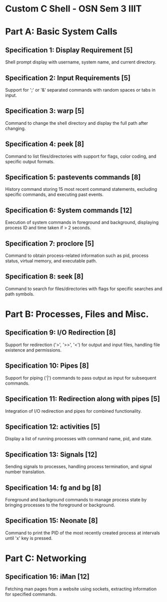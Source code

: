 # Custom C Shell - OSN Sem 3 IIIT

# Part A: Basic System Calls

## Specification 1: Display Requirement [5]
Shell prompt display with username, system name, and current directory.

## Specification 2: Input Requirements [5]
Support for ';' or '&' separated commands with random spaces or tabs in input.

## Specification 3: warp [5]
Command to change the shell directory and display the full path after changing.

## Specification 4: peek [8]
Command to list files/directories with support for flags, color coding, and specific output formats.

## Specification 5: pastevents commands [8]
History command storing 15 most recent command statements, excluding specific commands, and executing past events.

## Specification 6: System commands [12]
Execution of system commands in foreground and background, displaying process ID and time taken if > 2 seconds.

## Specification 7: proclore [5]
Command to obtain process-related information such as pid, process status, virtual memory, and executable path.

## Specification 8: seek [8]
Command to search for files/directories with flags for specific searches and path symbols.

# Part B: Processes, Files and Misc.

## Specification 9: I/O Redirection [8]
Support for redirection ('>', '>>', '<') for output and input files, handling file existence and permissions.

## Specification 10: Pipes [8]
Support for piping ('|') commands to pass output as input for subsequent commands.

## Specification 11: Redirection along with pipes [5]
Integration of I/O redirection and pipes for combined functionality.

## Specification 12: activities [5]
Display a list of running processes with command name, pid, and state.

## Specification 13: Signals [12]
Sending signals to processes, handling process termination, and signal number translation.

## Specification 14: fg and bg [8]
Foreground and background commands to manage process state by bringing processes to the foreground or background.

## Specification 15: Neonate [8]
Command to print the PID of the most recently created process at intervals until 'x' key is pressed.

# Part C: Networking

## Specification 16: iMan [12]
Fetching man pages from a website using sockets, extracting information for specified commands.
